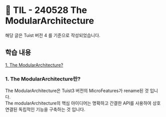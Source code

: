 # 📝 TIL - 240528 The ModularArchitecture

해당 글은 Tuist 버전 4 를 기준으로 작성되었습니다.</br>

## 학습 내용
[1. The ModularArchitecture?](#-1-The-ModularArchitecture란?)</br>

### 1. The ModularArchitecture란?
The ModularArchitecture은 Tuist3 버전의 MicroFeatures가 rename된 것 입니다.</br>
The modularArchitecture의 핵심 아이디어는 명확하고 간결한 API를 사용하여 상호 연결된 독립적인 기능을 구축하는 것 입니다.</br>
